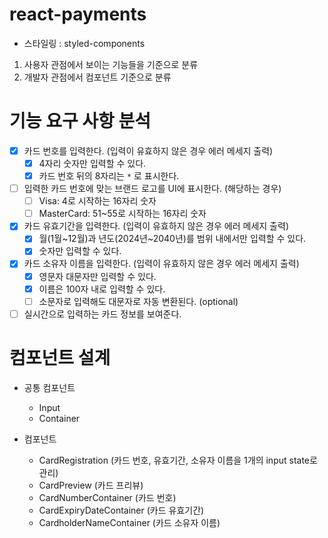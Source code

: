 # react-payments
- 스타일링 : styled-components
1. 사용자 관점에서 보이는 기능들을 기준으로 분류
2. 개발자 관점에서 컴포넌트 기준으로 분류

# 기능 요구 사항 분석
- [x] 카드 번호를 입력한다. (입력이 유효하지 않은 경우 에러 메세지 출력)
  - [x] 4자리 숫자만 입력할 수 있다.
  - [x] 카드 번호 뒤의 8자리는 `*` 로 표시한다.
- [ ] 입력한 카드 번호에 맞는 브랜드 로고를 UI에 표시한다. (해당하는 경우)
  - [ ] Visa: 4로 시작하는 16자리 숫자
  - [ ] MasterCard: 51~55로 시작하는 16자리 숫자
- [x] 카드 유효기간을 입력한다. (입력이 유효하지 않은 경우 에러 메세지 출력)
  - [x] 월(1월~12월)과 년도(2024년~2040년)를 범위 내에서만 입력할 수 있다.
  - [x] 숫자만 입력할 수 있다.
- [x] 카드 소유자 이름을 입력한다. (입력이 유효하지 않은 경우 에러 메세지 출력)
  - [x] 영문자 대문자만 입력할 수 있다.
  - [x] 이름은 100자 내로 입력할 수 있다.
  - [ ] 소문자로 입력해도 대문자로 자동 변환된다. (optional)
- [ ] 실시간으로 입력하는 카드 정보를 보여준다.

# 컴포넌트 설계
- 공통 컴포넌트
  - Input
  - Container

- 컴포넌트
  - CardRegistration (카드 번호, 유효기간, 소유자 이름을 1개의 input state로 관리)
  - CardPreview (카드 프리뷰)
  - CardNumberContainer (카드 번호)
  - CardExpiryDateContainer (카드 유효기간)
  - CardholderNameContainer (카드 소유자 이름)



